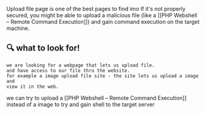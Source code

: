 Upload file page is one of the best pages to find imo
If it's not properly secured, you might be able to upload a malicious file (like a [[PHP Webshell – Remote Command Execution]]) and gain command execution on the target machine.

## 🔍 what to look for!
	we are looking for a webpage that lets us upload file.
	and have access to our file thru the website.
	for example a image upload file site - the site lets us upload a image and
	view it in the web.

we can try to upload a [[PHP Webshell – Remote Command Execution]] instead of a image to try and gain shell to the target server